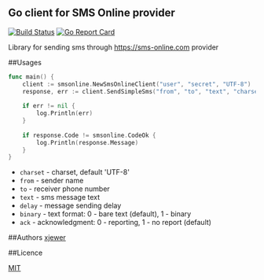## Go client for SMS Online provider

[![Build Status](https://travis-ci.org/Topface/smsonline-go.svg?branch=master)](https://travis-ci.org/Topface/smsonline-go)
[![Go Report Card](https://goreportcard.com/badge/github.com/Topface/smsonline-go)](https://goreportcard.com/report/github.com/Topface/smsonline-go)

Library for sending sms through https://sms-online.com provider

##Usages

```go
func main() {
    client := smsonline.NewSmsOnlineClient("user", "secret", "UTF-8")
    response, err := client.SendSimpleSms("from", "to", "text", "charset")
    
    if err != nil {
        log.Println(err)
    }
    
    if response.Code != smsonline.CodeOk {
        log.Println(response.Message)
    }
}
```

* `charset` - charset, default 'UTF-8'
* `from` - sender name
* `to` - receiver phone number
* `text` - sms message text
* `delay` - message sending delay
* `binary` - text format: 0 - bare text (default), 1 - binary
* `ack` - acknowledgment: 0 - reporting, 1 - no report (default)

##Authors
 [xjewer](github.com/xjewer)

##Licence

[MIT](/LICENSE)
